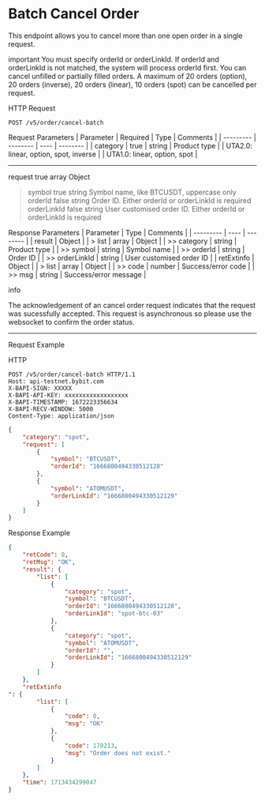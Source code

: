 # Batch Cancel Order
This endpoint allows you to cancel more than one open order in a single request.

important
You must specify orderId or orderLinkId.
If orderId and orderLinkId is not matched, the system will process orderId first.
You can cancel unfilled or partially filled orders.
A maximum of 20 orders (option), 20 orders (inverse), 20 orders (linear), 10 orders (spot) can be cancelled per request.

HTTP Request
```http
POST /v5/order/cancel-batch
```

Request Parameters
| Parameter | Required | Type | Comments |
| --------- | -------- | ---- | -------- |
| category | true | string | Product type |
| UTA2.0: linear, option, spot, inverse |
| UTA1.0: linear, option, spot |

---

request	true	array	Object
> symbol	true	string	Symbol name, like BTCUSDT, uppercase only
> orderId	false	string	Order ID. Either orderId or orderLinkId is required
> orderLinkId	false	string	User customised order ID. Either orderId or orderLinkId is required

Response Parameters
| Parameter | Type | Comments |
| --------- | ---- | -------- |
| result | Object |
| > list | array | Object |
| >> category | string | Product type |
| >> symbol | string | Symbol name |
| >> orderId | string | Order ID |
| >> orderLinkId | string | User customised order ID |
| retExtinfo
 | Object |
| > list | array | Object |
| >> code | number | Success/error code |
| >> msg | string | Success/error message |

info


The acknowledgement of an cancel order request indicates that the request was sucessfully accepted. This request is asynchronous so please use the websocket to confirm the order status. 

---



Request Example

HTTP
 
  

  
```http
POST /v5/order/cancel-batch HTTP/1.1
Host: api-testnet.bybit.com
X-BAPI-SIGN: XXXXX
X-BAPI-API-KEY: xxxxxxxxxxxxxxxxxx
X-BAPI-TIMESTAMP: 1672223356634
X-BAPI-RECV-WINDOW: 5000
Content-Type: application/json
```

```json
{
    "category": "spot",
    "request": [
        {
            "symbol": "BTCUSDT",
            "orderId": "1666800494330512128"
        },
        {
            "symbol": "ATOMUSDT",
            "orderLinkId": "1666800494330512129"
        }
    ]
}
```

Response Example
```json
{
    "retCode": 0,
    "retMsg": "OK",
    "result": {
        "list": [
            {
                "category": "spot",
                "symbol": "BTCUSDT",
                "orderId": "1666800494330512128",
                "orderLinkId": "spot-btc-03"
            },
            {
                "category": "spot",
                "symbol": "ATOMUSDT",
                "orderId": "",
                "orderLinkId": "1666800494330512129"
            }
        ]
    },
    "retExtinfo
": {
        "list": [
            {
                "code": 0,
                "msg": "OK"
            },
            {
                "code": 170213,
                "msg": "Order does not exist."
            }
        ]
    },
    "time": 1713434299047
}
```

